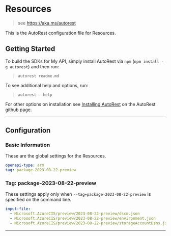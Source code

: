 # Resources

> see https://aka.ms/autorest

This is the AutoRest configuration file for Resources.

## Getting Started

To build the SDKs for My API, simply install AutoRest via `npm` (`npm install -g autorest`) and then run:

> `autorest readme.md`

To see additional help and options, run:

> `autorest --help`

For other options on installation see [Installing AutoRest](https://aka.ms/autorest/install) on the AutoRest github page.

---

## Configuration

### Basic Information

These are the global settings for the Resources.

```yaml
openapi-type: arm
tag: package-2023-08-22-preview
```

### Tag: package-2023-08-22-preview

These settings apply only when `--tag=package-2023-08-22-preview` is specified on the command line.

```yaml $(tag) == 'package-2023-08-22-preview'
input-file:
  - Microsoft.AzureCIS/preview/2023-08-22-preview/dscm.json
  - Microsoft.AzureCIS/preview/2023-08-22-preview/environment.json
  - Microsoft.AzureCIS/preview/2023-08-22-preview/storageAccountDsms.json
```
---
